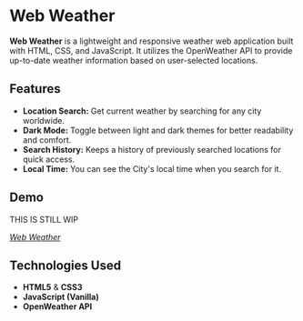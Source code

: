 # Web Weather

**Web Weather** is a lightweight and responsive weather web application built with HTML, CSS, and JavaScript. It utilizes the OpenWeather API to provide up-to-date weather information based on user-selected locations.

## Features

- **Location Search:** Get current weather by searching for any city worldwide.
- **Dark Mode:** Toggle between light and dark themes for better readability and comfort.
- **Search History:** Keeps a history of previously searched locations for quick access.
- **Local Time:** You can see the City's local time when you search for it.

## Demo

THIS IS STILL WIP

*[Web Weather](https://niilsr.github.io/webapp/)*

## Technologies Used

- **HTML5** & **CSS3**
- **JavaScript (Vanilla)**
- **OpenWeather API**